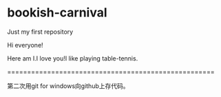 # bookish-carnival
Just my first repository

Hi everyone!

Here am I.I love you!I like playing table-tennis.

====================================================

第二次用git for windows向github上存代码。